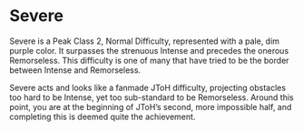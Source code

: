 # Severe

Severe is a Peak Class 2, Normal Difficulty, represented with a pale, dim purple color. It surpasses the strenuous Intense and precedes the onerous Remorseless. This difficulty is one of many that have tried to be the border between Intense and Remorseless.

Severe acts and looks like a fanmade JToH difficulty, projecting obstacles too hard to be Intense, yet too sub-standard to be Remorseless. Around this point, you are at the beginning of JToH’s second, more impossible half, and completing this is deemed quite the achievement.
